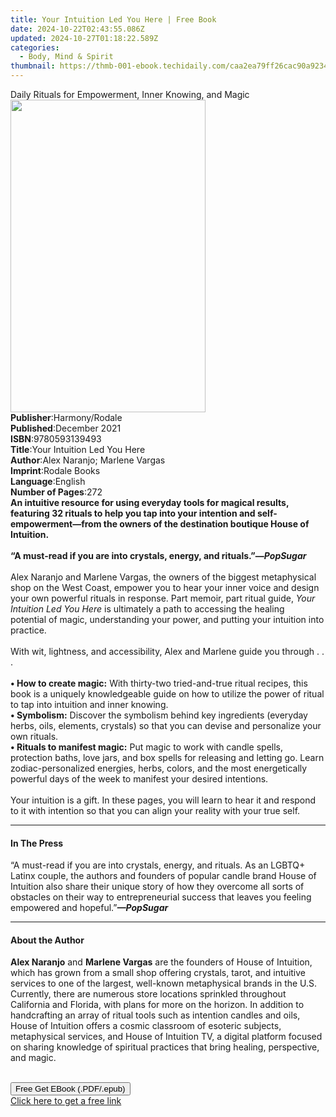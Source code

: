 ```yaml
---
title: Your Intuition Led You Here | Free Book
date: 2024-10-22T02:43:55.086Z
updated: 2024-10-27T01:18:22.589Z
categories:
  - Body, Mind & Spirit
thumbnail: https://thmb-001-ebook.techidaily.com/caa2ea79ff26cac90a923413cc544abe7411c4f8f46ee4f047ed7ab996c6233b.jpg
---
```

<main id="book-container">
  <div class="flex flex-col">
    <div class="book-brief flex-1 py-6 px-4 sm:p-6 md:py-10 md:px-8">
      <!-- brief-->
      <div class="book-brief-main">
        Daily Rituals for Empowerment, Inner Knowing, and Magic
      </div>
    </div>
    <div
      class="book-meta-info flex-1 grid gap-4 col-start-1 col-end-3 row-start-1 sm:mb-6 sm:grid-cols-4 lg:gap-6 lg:col-start-2 lg:row-end-6 lg:row-span-6 lg:mb-0"
    >
      <div
        class="book-meta-info-left place-content-center mt-4 p-4 text-sm leading-6 col-start-2 col-span-2 dark:text-slate-400"
      >
        <img
          class="w-full h-500 object-cover rounded-lg sm:h-255 sm:col-span-2 lg:col-span-full"
          src="https://img-001-ebook.techidaily.com/79b7e28df81734f68e70e3ecbfdc669c60369ce91114b41a4d64fcd83e65928a.jpg"
          alt=""
          width="312"
          height="500"
        />
      </div>
      <div
        class="book-meta-info-right mt-2 col-start-1 row-start-2 col-span-3 self-center"
      >
        <!-- meta data  -->
        <div class="flex flex-col px-4 md:px-8">
          <div class="flex-1">
            <strong>Publisher</strong>:<span class="px-2">Harmony/Rodale</span>
          </div>
          <div class="flex-1">
            <strong>Published</strong>:<span class="px-2">December 2021</span>
          </div>
          <div class="flex-1">
            <strong>ISBN</strong>:<span class="px-2">9780593139493</span>
          </div>
          <div class="flex-1">
            <strong>Title</strong>:<span class="px-2"
              >Your Intuition Led You Here</span
            >
          </div>
          <div class="flex-1">
            <strong>Author</strong>:<span class="px-2"
              >Alex Naranjo; Marlene Vargas</span
            >
          </div>
          <div class="flex-1">
            <strong>Imprint</strong>:<span class="px-2">Rodale Books</span>
          </div>
          <div class="flex-1">
            <strong>Language</strong>:<span class="px-2">English</span>
          </div>
          <div class="flex-1">
            <strong>Number of Pages</strong>:<span class="px-2">272</span>
          </div>
        </div>
      </div>
    </div>
    <div class="book-description flex-1 py-6 px-4 sm:p-6 md:py-10 md:px-8">
      <div class="book-description-main">
        <div accordion-content="" id="description">
          <b
            >An intuitive resource for using everyday tools for magical results,
            featuring 32 rituals&nbsp;to help you tap into your intention and
            self-empowerment—from the owners of the destination boutique House
            of Intuition.<br /><br />“A must-read if you are into crystals,
            energy, and rituals.”—<i>PopSugar</i></b
          ><br /><br />Alex Naranjo and Marlene Vargas, the owners of the
          biggest metaphysical shop on the West Coast,&nbsp;empower you to hear
          your inner voice and design your own powerful rituals in response.
          Part memoir, part ritual guide, <i>Your Intuition Led You Here</i> is
          ultimately a path to accessing the healing potential&nbsp;of magic,
          understanding your power, and putting your intuition into practice.<br /><br />With
          wit, lightness, and accessibility, Alex and Marlene guide you through
          . . .<br /><b><br />• How to create magic:</b> With thirty-two
          tried-and-true ritual recipes, this book is a uniquely knowledgeable
          guide on how to utilize the power of ritual to tap into intuition and
          inner knowing.<br /><b>•&nbsp;Symbolism:</b> Discover the symbolism
          behind key ingredients (everyday herbs, oils, elements, crystals) so
          that you can devise and personalize your own rituals.<br /><b
            >• Rituals to manifest magic:</b
          >
          Put magic to work with candle spells, protection baths, love jars, and
          box spells for releasing and letting go. Learn zodiac-personalized
          energies, herbs, colors, and the most energetically powerful days of
          the week to manifest your desired intentions.<br /><br />Your
          intuition is a gift. In these pages, you will learn to hear it and
          respond to it with intention so that you can align your reality with
          your true self.
        </div>
        <div class="accordion-fader"></div>
      </div>
    </div>
    <div class="book-excerpts flex-1 py-6 px-4 sm:p-6 md:py-10 md:px-8">
      <!-- excerpts-->
      <div class="book-excerpts-main">
        <hr />
        <h4 class="placeholder placeholder-heading">
          <span>In The Press</span>
        </h4>
        <p>
          “A must-read if you are into crystals, energy, and rituals. As an
          LGBTQ+ Latinx couple, the authors and founders of popular candle brand
          House of Intuition also share their unique story of how they overcome
          all sorts of obstacles on their way to entrepreneurial success that
          leaves you feeling empowered and hopeful.”<b><i>—PopSugar</i></b>
        </p>
      </div>
    </div>
    <div class="book-about-author flex-1 py-6 px-4 sm:p-6 md:py-10 md:px-8">
      <!-- about author-->
      <div class="book-main-author-main">
        <hr />
        <h4 class="placeholder placeholder-heading">
          <span>About the Author</span>
        </h4>
        <p>
          <b>Alex Naranjo</b> and <b>Marlene Vargas</b> are the founders of
          House of Intuition, which has grown from a small shop offering
          crystals, tarot, and intuitive services to one of the largest,
          well-known metaphysical brands in the U.S. Currently, there are
          numerous store locations sprinkled throughout California and Florida,
          with plans for more on the horizon. In addition to handcrafting an
          array of ritual tools such as intention candles and oils, House of
          Intuition offers a cosmic classroom of esoteric subjects, metaphysical
          services, and House of Intuition TV,&nbsp;a digital platform focused
          on sharing knowledge of spiritual practices that bring healing,
          perspective, and magic.&nbsp;<br />&nbsp;
        </p>
      </div>
    </div>
    <div class="book-free-get flex-1 py-6 px-4 sm:p-6 md:py-10 md:px-8">
      <button
        id="btn-free-get"
        class="bg-blue-500 hover:bg-blue-700 text-white font-bold py-2 px-4 rounded"
      >
        Free Get EBook (.PDF/.epub)
      </button>
      <div id="countdown-display" class="px-2 text-lg mt-2"></div>
      <a
        id="free-link"
        class="hidden bg-blue-500 hover:bg-blue-700 text-white font-bold py-2 px-4 rounded"
        href="https://www.ebooks.com/en-us/book/210207169/your-intuition-led-you-here/alex-naranjo/"
        target="_blank"
        >Click here to get a free link</a
      >
    </div>
    <script>
      let countdownTime = 0;
      let countdownInterval = null;
      document
        .getElementById('btn-free-get')
        .addEventListener('click', startCountdown);
      function startCountdown() {
        countdownTime = new Date().getTime() + 60000 * 3;
        countdownInterval = setInterval(updateCountdown, 1000);
        document.getElementById('btn-free-get').disabled = true;
        document
          .getElementById('btn-free-get')
          .classList.add('bg-gray-500', 'cursor-not-allowed');
      }
      function updateCountdown() {
        let currentTime = new Date().getTime();
        let timeLeft = countdownTime - currentTime;
        let secondsLeft = Math.floor(timeLeft / 1000);
        document.getElementById('countdown-display').innerHTML =
          `Remaining time: ${secondsLeft} seconds.`;
        if (secondsLeft <= 0) {
          clearInterval(countdownInterval);
          document.getElementById('btn-free-get').classList.add('hidden');
          document.getElementById('free-link').classList.remove('hidden');
          document.getElementById('countdown-display').innerHTML = '';
        }
      }
    </script>
  </div>
</main>

<ins class="adsbygoogle"
      style="display:block"
      data-ad-client="ca-pub-7571918770474297"
      data-ad-slot="8358498916"
      data-ad-format="auto"
      data-full-width-responsive="true"></ins>
    